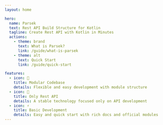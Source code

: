```yaml
---
layout: home

hero:
  name: Parsek
  text: Rest API Build Structure for Kotlin
  tagline: Create Rest API with Kotlin in Minutes
  actions:
    - theme: brand
      text: What is Parsek?
      link: /guide/what-is-parsek
    - theme: alt
      text: Quick Start
      link: /guide/quick-start

features:
  - icon: 🔩
    title: Modular Codebase
    details: Flexible and easy development with module structure
  - icon: 🔑
    title: Only Rest API
    details: A stable technology focused only on API development
  - icon: ⚡️
    title: Basic Development
    details: Easy and quick start with rich docs and official modules
---
```

